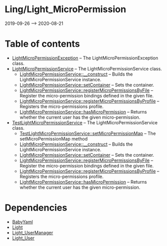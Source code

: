 Ling/Light_MicroPermission
================
2019-09-26 --> 2020-08-21




Table of contents
===========

- [LightMicroPermissionException](https://github.com/lingtalfi/Light_MicroPermission/blob/master/doc/api/Ling/Light_MicroPermission/Exception/LightMicroPermissionException.md) &ndash; The LightMicroPermissionException class.
- [LightMicroPermissionService](https://github.com/lingtalfi/Light_MicroPermission/blob/master/doc/api/Ling/Light_MicroPermission/Service/LightMicroPermissionService.md) &ndash; The LightMicroPermissionService class.
    - [LightMicroPermissionService::__construct](https://github.com/lingtalfi/Light_MicroPermission/blob/master/doc/api/Ling/Light_MicroPermission/Service/LightMicroPermissionService/__construct.md) &ndash; Builds the LightMicroPermissionService instance.
    - [LightMicroPermissionService::setContainer](https://github.com/lingtalfi/Light_MicroPermission/blob/master/doc/api/Ling/Light_MicroPermission/Service/LightMicroPermissionService/setContainer.md) &ndash; Sets the container.
    - [LightMicroPermissionService::registerMicroPermissionsByFile](https://github.com/lingtalfi/Light_MicroPermission/blob/master/doc/api/Ling/Light_MicroPermission/Service/LightMicroPermissionService/registerMicroPermissionsByFile.md) &ndash; Register the micro-permission bindings defined in the given file.
    - [LightMicroPermissionService::registerMicroPermissionsByProfile](https://github.com/lingtalfi/Light_MicroPermission/blob/master/doc/api/Ling/Light_MicroPermission/Service/LightMicroPermissionService/registerMicroPermissionsByProfile.md) &ndash; Registers the micro-permissions profile.
    - [LightMicroPermissionService::hasMicroPermission](https://github.com/lingtalfi/Light_MicroPermission/blob/master/doc/api/Ling/Light_MicroPermission/Service/LightMicroPermissionService/hasMicroPermission.md) &ndash; Returns whether the current user has the given micro-permission.
- [TestLightMicroPermissionService](https://github.com/lingtalfi/Light_MicroPermission/blob/master/doc/api/Ling/Light_MicroPermission/Service/TestLightMicroPermissionService.md) &ndash; The LightMicroPermissionService class.
    - [TestLightMicroPermissionService::setMicroPermissionMap](https://github.com/lingtalfi/Light_MicroPermission/blob/master/doc/api/Ling/Light_MicroPermission/Service/TestLightMicroPermissionService/setMicroPermissionMap.md) &ndash; The setMicroPermissionMap method
    - [LightMicroPermissionService::__construct](https://github.com/lingtalfi/Light_MicroPermission/blob/master/doc/api/Ling/Light_MicroPermission/Service/LightMicroPermissionService/__construct.md) &ndash; Builds the LightMicroPermissionService instance.
    - [LightMicroPermissionService::setContainer](https://github.com/lingtalfi/Light_MicroPermission/blob/master/doc/api/Ling/Light_MicroPermission/Service/LightMicroPermissionService/setContainer.md) &ndash; Sets the container.
    - [LightMicroPermissionService::registerMicroPermissionsByFile](https://github.com/lingtalfi/Light_MicroPermission/blob/master/doc/api/Ling/Light_MicroPermission/Service/LightMicroPermissionService/registerMicroPermissionsByFile.md) &ndash; Register the micro-permission bindings defined in the given file.
    - [LightMicroPermissionService::registerMicroPermissionsByProfile](https://github.com/lingtalfi/Light_MicroPermission/blob/master/doc/api/Ling/Light_MicroPermission/Service/LightMicroPermissionService/registerMicroPermissionsByProfile.md) &ndash; Registers the micro-permissions profile.
    - [LightMicroPermissionService::hasMicroPermission](https://github.com/lingtalfi/Light_MicroPermission/blob/master/doc/api/Ling/Light_MicroPermission/Service/LightMicroPermissionService/hasMicroPermission.md) &ndash; Returns whether the current user has the given micro-permission.


Dependencies
============
- [BabyYaml](https://github.com/lingtalfi/BabyYaml)
- [Light](https://github.com/lingtalfi/Light)
- [Light_UserManager](https://github.com/lingtalfi/Light_UserManager)
- [Light_User](https://github.com/lingtalfi/Light_User)


